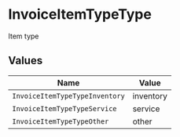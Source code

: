 # InvoiceItemTypeType

Item type


## Values

| Name                           | Value                          |
| ------------------------------ | ------------------------------ |
| `InvoiceItemTypeTypeInventory` | inventory                      |
| `InvoiceItemTypeTypeService`   | service                        |
| `InvoiceItemTypeTypeOther`     | other                          |